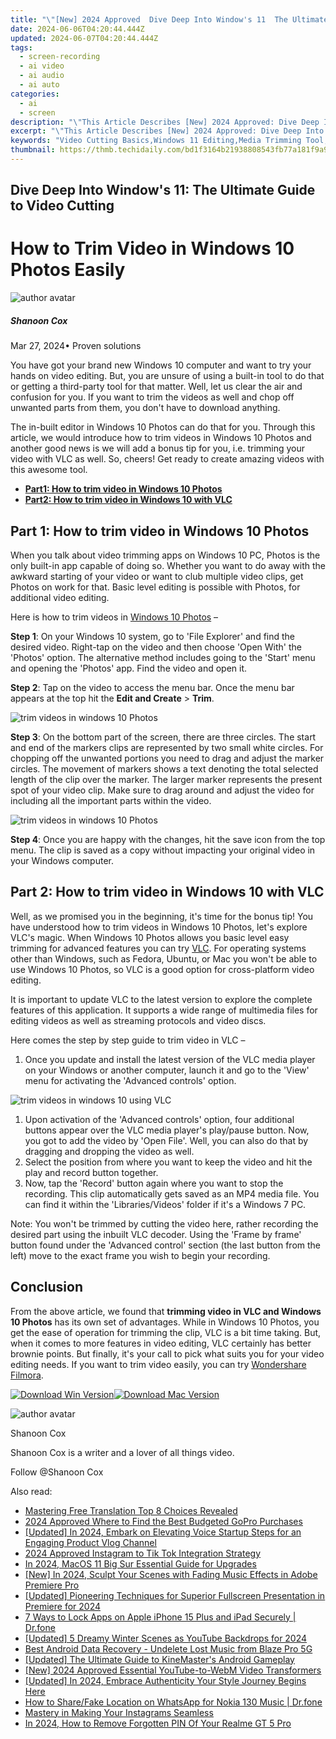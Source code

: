 ```yaml
---
title: "\"[New] 2024 Approved  Dive Deep Into Window's 11  The Ultimate Guide to Video Cutting\""
date: 2024-06-06T04:20:44.444Z
updated: 2024-06-07T04:20:44.444Z
tags: 
  - screen-recording
  - ai video
  - ai audio
  - ai auto
categories: 
  - ai
  - screen
description: "\"This Article Describes [New] 2024 Approved: Dive Deep Into Window's 11: The Ultimate Guide to Video Cutting\""
excerpt: "\"This Article Describes [New] 2024 Approved: Dive Deep Into Window's 11: The Ultimate Guide to Video Cutting\""
keywords: "Video Cutting Basics,Windows 11 Editing,Media Trimming Tool,Video Editor Guide,Cutting Software Tutorial,Streamlined Video Editing,Professional Windows Edit"
thumbnail: https://thmb.techidaily.com/bd1f3164b21938808543fb77a181f9a976b01572cf9b49cfe1852edc61f82d53.jpg
---
```


## Dive Deep Into Window's 11: The Ultimate Guide to Video Cutting

# How to Trim Video in Windows 10 Photos Easily

![author avatar](https://images.wondershare.com/filmora/article-images/shannon-cox.jpg)

##### Shanoon Cox

 Mar 27, 2024• Proven solutions

You have got your brand new Windows 10 computer and want to try your hands on video editing. But, you are unsure of using a built-in tool to do that or getting a third-party tool for that matter. Well, let us clear the air and confusion for you. If you want to trim the videos as well and chop off unwanted parts from them, you don't have to download anything.

The in-built editor in Windows 10 Photos can do that for you. Through this article, we would introduce how to trim videos in Windows 10 Photos and another good news is we will add a bonus tip for you, i.e. trimming your video with VLC as well. So, cheers! Get ready to create amazing videos with this awesome tool.

* [**Part1: How to trim video in Windows 10 Photos**](#part1)
* [**Part2: How to trim video in Windows 10 with VLC**](#part2)

## Part 1: How to trim video in Windows 10 Photos

When you talk about video trimming apps on Windows 10 PC, Photos is the only built-in app capable of doing so. Whether you want to do away with the awkward starting of your video or want to club multiple video clips, get Photos on work for that. Basic level editing is possible with Photos, for additional video editing.

Here is how to trim videos in [Windows 10 Photos](https://www.microsoft.com/en-us/p/microsoft-photos/9wzdncrfjbh4?activetab=pivot:overviewtab) –

**Step 1**: On your Windows 10 system, go to 'File Explorer' and find the desired video. Right-tap on the video and then choose 'Open With' the 'Photos' option. The alternative method includes going to the 'Start' menu and opening the 'Photos' app. Find the video and open it.

**Step 2**: Tap on the video to access the menu bar. Once the menu bar appears at the top hit the **Edit and Create** \> **Trim**.

![trim videos in windows 10 Photos](https://images.wondershare.com/filmora/article-images/photos-trim.jpg)

**Step 3**: On the bottom part of the screen, there are three circles. The start and end of the markers clips are represented by two small white circles. For chopping off the unwanted portions you need to drag and adjust the marker circles. The movement of markers shows a text denoting the total selected length of the clip over the marker. The larger marker represents the present spot of your video clip. Make sure to drag around and adjust the video for including all the important parts within the video.

![trim videos in windows 10 Photos](https://images.wondershare.com/filmora/article-images/start-trim-photos.jpg)

**Step 4**: Once you are happy with the changes, hit the save icon from the top menu. The clip is saved as a copy without impacting your original video in your Windows computer.

## Part 2: How to trim video in Windows 10 with VLC

Well, as we promised you in the beginning, it's time for the bonus tip! You have understood how to trim videos in Windows 10 Photos, let's explore VLC's magic. When Windows 10 Photos allows you basic level easy trimming for advanced features you can try [VLC](https://www.videolan.org/). For operating systems other than Windows, such as Fedora, Ubuntu, or Mac you won't be able to use Windows 10 Photos, so VLC is a good option for cross-platform video editing.

It is important to update VLC to the latest version to explore the complete features of this application. It supports a wide range of multimedia files for editing videos as well as streaming protocols and video discs.

Here comes the step by step guide to trim video in VLC –

1. Once you update and install the latest version of the VLC media player on your Windows or another computer, launch it and go to the 'View' menu for activating the 'Advanced controls' option.

![trim videos in windows 10 using VLC](https://images.wondershare.com/filmora/article-images/vlc-trim-video.jpg)

1. Upon activation of the 'Advanced controls' option, four additional buttons appear over the VLC media player's play/pause button. Now, you got to add the video by 'Open File'. Well, you can also do that by dragging and dropping the video as well.
2. Select the position from where you want to keep the video and hit the play and record button together.
3. Now, tap the 'Record' button again where you want to stop the recording. This clip automatically gets saved as an MP4 media file. You can find it within the 'Libraries/Videos' folder if it's a Windows 7 PC.

Note: You won't be trimmed by cutting the video here, rather recording the desired part using the inbuilt VLC decoder. Using the 'Frame by frame' button found under the 'Advanced control' section (the last button from the left) move to the exact frame you wish to begin your recording.

## Conclusion

From the above article, we found that **trimming video in VLC and Windows 10 Photos** has its own set of advantages. While in Windows 10 Photos, you get the ease of operation for trimming the clip, VLC is a bit time taking. But, when it comes to more features in video editing, VLC certainly has better brownie points. But finally, it's your call to pick what suits you for your video editing needs. If you want to trim video easily, you can try [Wondershare Filmora](https://tools.techidaily.com/wondershare/filmora/download/).

[![Download Win Version](https://images.wondershare.com/filmora/guide/download-btn-win.jpg)](https://tools.techidaily.com/wondershare/filmora/download/)[![Download Mac Version](https://images.wondershare.com/filmora/guide/download-btn-mac.jpg)](https://tools.techidaily.com/wondershare/filmora/download/)

![author avatar](https://images.wondershare.com/filmora/article-images/shannon-cox.jpg)

Shanoon Cox

Shanoon Cox is a writer and a lover of all things video.

Follow @Shanoon Cox


<ins class="adsbygoogle"
     style="display:block"
     data-ad-format="autorelaxed"
     data-ad-client="ca-pub-7571918770474297"
     data-ad-slot="1223367746"></ins>



<ins class="adsbygoogle"
     style="display:block"
     data-ad-client="ca-pub-7571918770474297"
     data-ad-slot="8358498916"
     data-ad-format="auto"
     data-full-width-responsive="true"></ins>


<span class="atpl-alsoreadstyle">Also read:</span>
<div><ul>
<li><a href="https://vp-tips.techidaily.com/mastering-free-translation-top-8-choices-revealed/"><u>Mastering Free Translation  Top 8 Choices Revealed</u></a></li>
<li><a href="https://vp-tips.techidaily.com/2024-approved-where-to-find-the-best-budgeted-gopro-purchases/"><u>2024 Approved  Where to Find the Best Budgeted GoPro Purchases</u></a></li>
<li><a href="https://vp-tips.techidaily.com/updated-in-2024-embark-on-elevating-voice-startup-steps-for-an-engaging-product-vlog-channel/"><u>[Updated] In 2024, Embark on Elevating Voice  Startup Steps for an Engaging Product Vlog Channel</u></a></li>
<li><a href="https://vp-tips.techidaily.com/2024-approved-instagram-to-tik-tok-integration-strategy/"><u>2024 Approved  Instagram to Tik Tok Integration Strategy</u></a></li>
<li><a href="https://vp-tips.techidaily.com/in-2024-macos-11-big-sur-essential-guide-for-upgrades/"><u>In 2024, MacOS 11 Big Sur  Essential Guide for Upgrades</u></a></li>
<li><a href="https://vp-tips.techidaily.com/new-in-2024-sculpt-your-scenes-with-fading-music-effects-in-adobe-premiere-pro/"><u>[New] In 2024, Sculpt Your Scenes with Fading Music Effects in Adobe Premiere Pro</u></a></li>
<li><a href="https://vp-tips.techidaily.com/updated-pioneering-techniques-for-superior-fullscreen-presentation-in-premiere-for-2024/"><u>[Updated] Pioneering Techniques for Superior Fullscreen Presentation in Premiere for 2024</u></a></li>
<li><a href="https://iphone-unlock.techidaily.com/7-ways-to-lock-apps-on-apple-iphone-15-plus-and-ipad-securely-drfone-by-drfone-ios/"><u>7 Ways to Lock Apps on Apple iPhone 15 Plus and iPad Securely | Dr.fone</u></a></li>
<li><a href="https://facebook-record-videos.techidaily.com/updated-5-dreamy-winter-scenes-as-youtube-backdrops-for-2024/"><u>[Updated] 5 Dreamy Winter Scenes as YouTube Backdrops for 2024</u></a></li>
<li><a href="https://phone-solutions.techidaily.com/best-android-data-recovery-undelete-lost-music-from-blaze-pro-5g-by-fonelab-android-recover-music/"><u>Best Android Data Recovery - Undelete Lost Music from Blaze Pro 5G</u></a></li>
<li><a href="https://some-guidance.techidaily.com/updated-the-ultimate-guide-to-kinemasters-android-gameplay/"><u>[Updated] The Ultimate Guide to KineMaster's Android Gameplay</u></a></li>
<li><a href="https://facebook-video-footage.techidaily.com/new-2024-approved-essential-youtube-to-webm-video-transformers/"><u>[New] 2024 Approved  Essential YouTube-to-WebM Video Transformers</u></a></li>
<li><a href="https://facebook-record-videos.techidaily.com/updated-in-2024-embrace-authenticity-your-style-journey-begins-here/"><u>[Updated] In 2024, Embrace Authenticity  Your Style Journey Begins Here</u></a></li>
<li><a href="https://location-social.techidaily.com/how-to-sharefake-location-on-whatsapp-for-nokia-130-music-drfone-by-drfone-virtual-android/"><u>How to Share/Fake Location on WhatsApp for Nokia 130 Music | Dr.fone</u></a></li>
<li><a href="https://instagram-clips.techidaily.com/mastery-in-making-your-instagrams-seamless/"><u>Mastery in Making Your Instagrams Seamless</u></a></li>
<li><a href="https://easy-unlock-android.techidaily.com/in-2024-how-to-remove-forgotten-pin-of-your-realme-gt-5-pro-by-drfone-android/"><u>In 2024, How to Remove Forgotten PIN Of Your Realme GT 5 Pro</u></a></li>
</ul></div>
